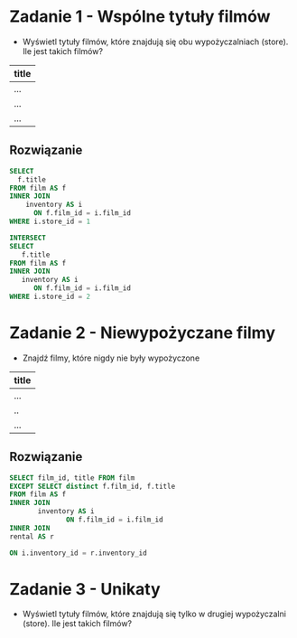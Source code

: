 # Zadanie 1 - Wspólne tytuły filmów

- Wyświetl tytuły filmów, które znajdują się obu wypożyczalniach (store). Ile jest takich filmów?

| title | 
| ---- | 
| ... |
| ... |
| ... | ... |

## Rozwiązanie

```sql
SELECT
  f.title
FROM film AS f
INNER JOIN
    inventory AS i
      ON f.film_id = i.film_id
WHERE i.store_id = 1

INTERSECT
SELECT
   f.title
FROM film AS f
INNER JOIN
   inventory AS i
      ON f.film_id = i.film_id
WHERE i.store_id = 2
```

# Zadanie 2 - Niewypożyczane filmy

- Znajdź filmy, które nigdy nie były wypożyczone

| title | 
| ---- | 
| ... |
| .. |
| ... | 

## Rozwiązanie

```sql
SELECT film_id, title FROM film
EXCEPT SELECT distinct f.film_id, f.title 
FROM film AS f
INNER JOIN
       inventory AS i
              ON f.film_id = i.film_id
INNER JOIN
rental AS r

ON i.inventory_id = r.inventory_id
```



# Zadanie 3 - Unikaty
- Wyświetl tytuły filmów, które znajdują się tylko w drugiej wypożyczalni (store). Ile jest takich filmów?
